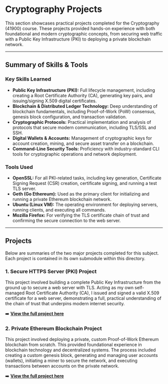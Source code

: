 # Cryptography Projects

This section showcases practical projects completed for the Cryptography (41900) course. These projects provided hands-on experience with both foundational and modern cryptographic concepts, from securing web traffic with a Public Key Infrastructure (PKI) to deploying a private blockchain network.

---

## Summary of Skills & Tools

### Key Skills Learned
*   **Public Key Infrastructure (PKI):** Full lifecycle management, including creating a Root Certificate Authority (CA), generating key pairs, and issuing/signing X.509 digital certificates.
*   **Blockchain & Distributed Ledger Technology:** Deep understanding of blockchain fundamentals, including Proof-of-Work (PoW) consensus, genesis block configuration, and transaction validation.
*   **Cryptographic Protocols:** Practical implementation and analysis of protocols that secure modern communication, including TLS/SSL and SSH.
*   **Digital Wallets & Accounts:** Management of cryptographic keys for account creation, mining, and secure asset transfer on a blockchain.
*   **Command-Line Security Tools:** Proficiency with industry-standard CLI tools for cryptographic operations and network deployment.

### Tools Used
*   **OpenSSL:** For all PKI-related tasks, including key generation, Certificate Signing Request (CSR) creation, certificate signing, and running a test TLS server.
*   **Geth (Go Ethereum):** Used as the primary client for initializing and running a private Ethereum blockchain network.
*   **Ubuntu (Linux VM):** The operating environment for deploying servers, running clients, and executing all commands.
*   **Mozilla Firefox:** For verifying the TLS certificate chain of trust and confirming the secure connection to the web server.

---

## Projects

Below are summaries of the two major projects completed for this subject. Each project is contained in its own submodule within this directory.

### 1. Secure HTTPS Server (PKI) Project

This project involved building a complete Public Key Infrastructure from the ground up to secure a web server with TLS. Acting as my own self-managed Root Certificate Authority (CA), I issued and signed a valid X.509 certificate for a web server, demonstrating a full, practical understanding of the chain of trust that underpins modern internet security.

➡️ **[View the full project here](./Secure-https-server-pki/)**

### 2. Private Ethereum Blockchain Project

This project involved deploying a private, custom Proof-of-Work Ethereum blockchain from scratch. This provided foundational experience in blockchain technology and decentralized systems. The process included creating a custom genesis block, generating and managing user accounts (wallets), initiating a miner to secure the network, and executing transactions between accounts on the private network.

➡️ **[View the full project here](./private-ethereum-blockchain/)**
